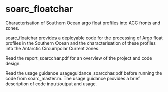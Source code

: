 # soarc_floatchar
Characterisation of Southern Ocean argo float profiles into ACC fronts and zones.

soarc_floatchar provides a deployable code for the processing of Argo float profiles in the Southern Ocean and the characterisation of these profiles into the Antarctic Circumpolar Current zones.

Read the report_soarcchar.pdf for an overview of the project and code design.

Read the usage guidance usageguidance_soarcchar.pdf before running the code from soarc_master.m. The usage guidance provides a brief description of code input/output and usage.

